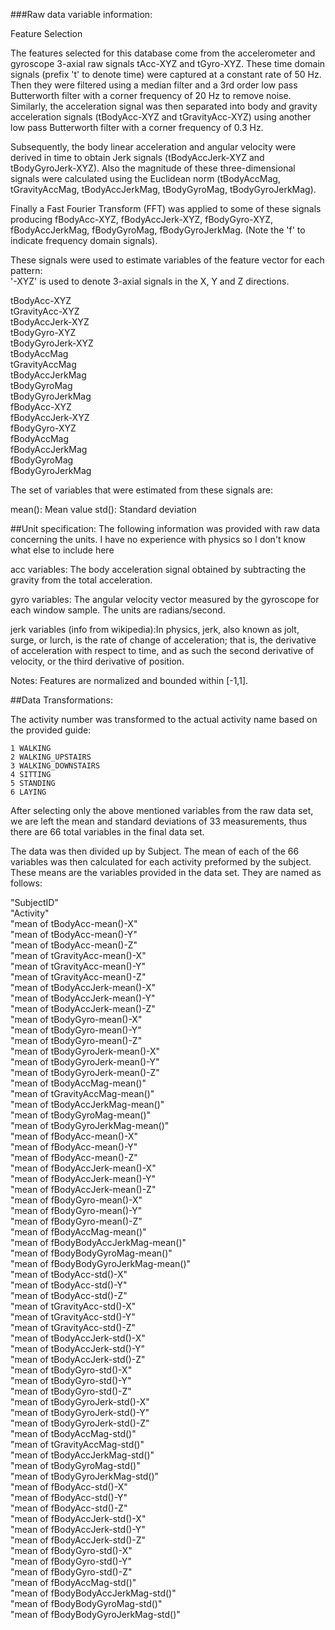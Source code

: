 	
###Raw data variable information:


Feature Selection 

The features selected for this database come from the accelerometer and gyroscope 3-axial raw signals tAcc-XYZ and tGyro-XYZ. These time domain signals (prefix 't' to denote time) were captured at a constant rate of 50 Hz. Then they were filtered using a median filter and a 3rd order low pass Butterworth filter with a corner frequency of 20 Hz to remove noise. Similarly, the acceleration signal was then separated into body and gravity acceleration signals (tBodyAcc-XYZ and tGravityAcc-XYZ) using another low pass Butterworth filter with a corner frequency of 0.3 Hz. 

Subsequently, the body linear acceleration and angular velocity were derived in time to obtain Jerk signals (tBodyAccJerk-XYZ and tBodyGyroJerk-XYZ). Also the magnitude of these three-dimensional signals were calculated using the Euclidean norm (tBodyAccMag, tGravityAccMag, tBodyAccJerkMag, tBodyGyroMag, tBodyGyroJerkMag). 

Finally a Fast Fourier Transform (FFT) was applied to some of these signals producing fBodyAcc-XYZ, fBodyAccJerk-XYZ, fBodyGyro-XYZ, fBodyAccJerkMag, fBodyGyroMag, fBodyGyroJerkMag. (Note the 'f' to indicate frequency domain signals). 

These signals were used to estimate variables of the feature vector for each pattern:  
'-XYZ' is used to denote 3-axial signals in the X, Y and Z directions.

tBodyAcc-XYZ  
tGravityAcc-XYZ  
tBodyAccJerk-XYZ  
tBodyGyro-XYZ  
tBodyGyroJerk-XYZ  
tBodyAccMag  
tGravityAccMag  
tBodyAccJerkMag  
tBodyGyroMag  
tBodyGyroJerkMag  
fBodyAcc-XYZ  
fBodyAccJerk-XYZ  
fBodyGyro-XYZ  
fBodyAccMag  
fBodyAccJerkMag  
fBodyGyroMag  
fBodyGyroJerkMag  

The set of variables that were estimated from these signals are: 

mean(): Mean value
std(): Standard deviation

##Unit specification:
The following information was provided with raw data concerning the units. I have no experience with physics so I don't know what else to include here

acc variables: The body acceleration signal obtained by subtracting the gravity from the total acceleration. 

gyro variables: The angular velocity vector measured by the gyroscope for each window sample. The units are radians/second. 

jerk variables (info from wikipedia):In physics, jerk, also known as jolt, surge, or lurch, is the rate of change of acceleration; that is, the derivative of acceleration with respect to time, and as such the second derivative of velocity, or the third derivative of position.

Notes: 
Features are normalized and bounded within [-1,1].

##Data Transformations:

The activity number was transformed to the actual activity name based on the provided guide:

	1 WALKING
	2 WALKING_UPSTAIRS
	3 WALKING_DOWNSTAIRS
	4 SITTING
	5 STANDING
	6 LAYING

After selecting only the above mentioned variables from the raw data set, we are left the mean and standard deviations of 33 measurements, thus there are 66 total variables in the final data set.

The data was then divided up by Subject. The mean of each of the 66 variables was then calculated for each activity preformed by the subject. These means are the variables provided in the data set. They are named as follows:

"SubjectID"  
"Activity"  
"mean of tBodyAcc-mean()-X"  
"mean of tBodyAcc-mean()-Y"  
"mean of tBodyAcc-mean()-Z"  
"mean of tGravityAcc-mean()-X"  
"mean of tGravityAcc-mean()-Y"  
"mean of tGravityAcc-mean()-Z"  
"mean of tBodyAccJerk-mean()-X"  
"mean of tBodyAccJerk-mean()-Y"  
"mean of tBodyAccJerk-mean()-Z"  
"mean of tBodyGyro-mean()-X"  
"mean of tBodyGyro-mean()-Y"  
"mean of tBodyGyro-mean()-Z"  
"mean of tBodyGyroJerk-mean()-X"  
"mean of tBodyGyroJerk-mean()-Y"  
"mean of tBodyGyroJerk-mean()-Z"  
"mean of tBodyAccMag-mean()"  
"mean of tGravityAccMag-mean()"  
"mean of tBodyAccJerkMag-mean()"  
"mean of tBodyGyroMag-mean()"  
"mean of tBodyGyroJerkMag-mean()"  
"mean of fBodyAcc-mean()-X"  
"mean of fBodyAcc-mean()-Y"  
"mean of fBodyAcc-mean()-Z"  
"mean of fBodyAccJerk-mean()-X"  
"mean of fBodyAccJerk-mean()-Y"  
"mean of fBodyAccJerk-mean()-Z"  
"mean of fBodyGyro-mean()-X"  
"mean of fBodyGyro-mean()-Y"  
"mean of fBodyGyro-mean()-Z"  
"mean of fBodyAccMag-mean()"  
"mean of fBodyBodyAccJerkMag-mean()"  
"mean of fBodyBodyGyroMag-mean()"  
"mean of fBodyBodyGyroJerkMag-mean()"  
"mean of tBodyAcc-std()-X"  
"mean of tBodyAcc-std()-Y"  
"mean of tBodyAcc-std()-Z"  
"mean of tGravityAcc-std()-X"  
"mean of tGravityAcc-std()-Y"  
"mean of tGravityAcc-std()-Z"  
"mean of tBodyAccJerk-std()-X"  
"mean of tBodyAccJerk-std()-Y"  
"mean of tBodyAccJerk-std()-Z"  
"mean of tBodyGyro-std()-X"  
"mean of tBodyGyro-std()-Y"  
"mean of tBodyGyro-std()-Z"  
"mean of tBodyGyroJerk-std()-X"  
"mean of tBodyGyroJerk-std()-Y"  
"mean of tBodyGyroJerk-std()-Z"  
"mean of tBodyAccMag-std()"  
"mean of tGravityAccMag-std()"  
"mean of tBodyAccJerkMag-std()"  
"mean of tBodyGyroMag-std()"  
"mean of tBodyGyroJerkMag-std()"  
"mean of fBodyAcc-std()-X"  
"mean of fBodyAcc-std()-Y"  
"mean of fBodyAcc-std()-Z"  
"mean of fBodyAccJerk-std()-X"  
"mean of fBodyAccJerk-std()-Y"  
"mean of fBodyAccJerk-std()-Z"  
"mean of fBodyGyro-std()-X"  
"mean of fBodyGyro-std()-Y"  
"mean of fBodyGyro-std()-Z"  
"mean of fBodyAccMag-std()"  
"mean of fBodyBodyAccJerkMag-std()"  
"mean of fBodyBodyGyroMag-std()"  
"mean of fBodyBodyGyroJerkMag-std()"  



